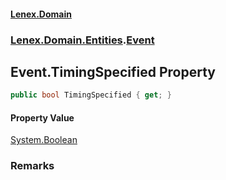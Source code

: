 #### [Lenex.Domain](index.md 'index')
### [Lenex.Domain.Entities](Lenex.Domain.Entities.md 'Lenex.Domain.Entities').[Event](Lenex.Domain.Entities.Event.md 'Lenex.Domain.Entities.Event')

## Event.TimingSpecified Property

```csharp
public bool TimingSpecified { get; }
```

#### Property Value
[System.Boolean](https://docs.microsoft.com/en-us/dotnet/api/System.Boolean 'System.Boolean')

### Remarks